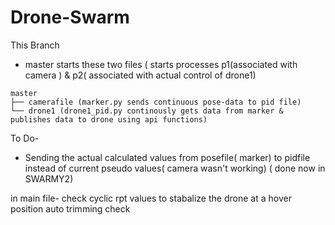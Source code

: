 # Drone-Swarm

This Branch
- master starts these two files (  starts processes p1(associated with camera ) & p2( associated with actual control of drone1)

```
master
├── camerafile (marker.py sends continuous pose-data to pid file)
└── drone1 (drone1_pid.py continously gets data from marker & publishes data to drone using api functions)         
```
  
  To Do-
- Sending the actual calculated values from posefile( marker) to pidfile instead of current pseudo values( camera wasn't working)
( done now in SWARMY2)

in main file-
check cyclic rpt values to stabalize the drone at a hover position
auto trimming check
